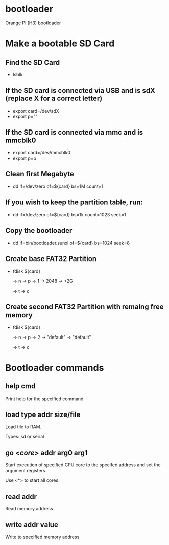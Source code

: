 # bootloader
Orange Pi (H3) bootloader

# Make a bootable SD Card
## Find the SD Card
* lsblk

## If the SD card is connected via USB and is sdX (replace X for a correct letter)
* export card=/dev/sdX
* export p=""

## If the SD card is connected via mmc and is mmcblk0
* export card=/dev/mmcblk0
* export p=p

## Clean first Megabyte
* dd if=/dev/zero of=${card} bs=1M count=1

## If you wish to keep the partition table, run:
* dd if=/dev/zero of=${card} bs=1k count=1023 seek=1

## Copy the bootloader
* dd if=bin/bootloader.sunxi of=${card} bs=1024 seek=8

## Create base FAT32 Partition
* fdisk ${card}

  -> n -> p -> 1 -> 2048 -> +2G
  
  -> t -> c

## Create second FAT32 Partition with remaing free memory
* fdisk ${card}

  -> n -> p -> 2 -> "default" -> "default"

  -> t -> c

# Bootloader commands
## **help** cmd
  Print help for the specified command
## **load** type addr size/file
  Load file to RAM.

  Types: sd or serial
## **go** <*core*> addr arg0 arg1
  Start execution of specified CPU core to the specifed address and set the argument registers

  Use <*> to start all cores
## **read** addr
  Read memory address
## **write** addr value
  Write to specified memory address
